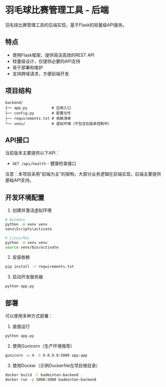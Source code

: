 # 羽毛球比赛管理工具 - 后端

羽毛球比赛管理工具的后端实现，基于Flask的轻量级API服务。

## 特点

- 使用Flask框架，提供简洁高效的REST API
- 轻量级设计，仅提供必要的API支持
- 易于部署和维护
- 支持跨域请求，方便前端开发

## 项目结构

```
backend/
├── app.py           # 应用入口
├── config.py        # 配置文件
├── requirements.txt # 依赖清单
└── venv/            # 虚拟环境（不包含在版本控制中）
```

## API接口

当前版本主要提供以下API：

- `GET /api/health` - 健康检查接口

注意：本项目采用"前端为主"的架构，大部分业务逻辑在前端实现，后端主要提供基础API支持。

## 开发环境配置

1. 创建并激活虚拟环境
```bash
# Windows
python -m venv venv
venv\Scripts\activate

# Linux/Mac
python -m venv venv
source venv/bin/activate
```

2. 安装依赖
```bash
pip install -r requirements.txt
```

3. 启动开发服务器
```bash
python app.py
```

## 部署

可以使用多种方式部署：

1. 直接运行
```bash
python app.py
```

2. 使用Gunicorn（生产环境推荐）
```bash
gunicorn -w 4 -b 0.0.0.0:5000 app:app
```

3. 使用Docker（示例Dockerfile在项目根目录）
```bash
docker build -t badminton-backend .
docker run -p 5000:5000 badminton-backend
``` 